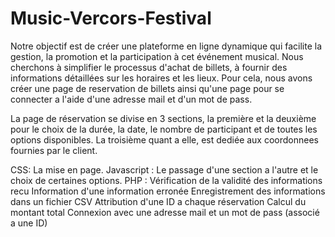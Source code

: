 # Music-Vercors-Festival

Notre objectif est de créer une plateforme en ligne dynamique qui facilite la gestion, la promotion et la participation à cet événement musical. Nous cherchons à simplifier le processus d'achat de billets, à fournir des informations détaillées sur les horaires et les lieux. 
Pour cela, nous avons créer une page de reservation de billets ainsi qu'une page pour se connecter a l'aide d'une adresse mail et d'un mot de pass. 

La page de réservation se divise en 3 sections, la première et la deuxième pour le choix de la durée, la date, le nombre de participant et de toutes les options disponibles.
La troisième quant a elle, est dediée aux coordonnees fournies par le client. 

CSS: 
    La mise en page.
Javascript :
    Le passage d'une section a l'autre et le choix de certaines options.
PHP :
    Vérification de la validité des informations recu
    Information d'une information erronée 
    Enregistrement des informations dans un fichier CSV
    Attribution d'une ID a chaque réservation
    Calcul du montant total 
    Connexion avec une adresse mail et un mot de pass (associé a une ID)


